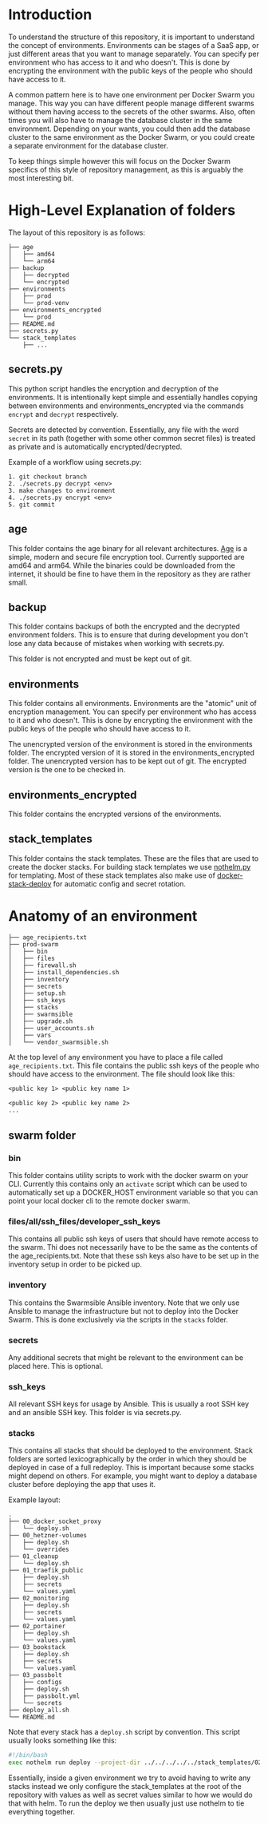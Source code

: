 # Introduction 

To understand the structure of this repository, it is important to understand the concept of environments. Environments can be stages of a SaaS app, or just different areas that you want to manage separately. You can specify per environment who has access to it and who doesn't. This is done by encrypting the environment with the public keys of the people who should have access to it.

A common pattern here is to have one environment per Docker Swarm you manage. This way you can have different people manage different swarms without them having access to the secrets of the other swarms. Also, often times you will also have to manage the database cluster in the same environment. Depending on your wants,
you could then add the database cluster to the same environment as the Docker Swarm, or you could create a separate environment for the database cluster.

To keep things simple however this will focus on the Docker Swarm specifics of this style of repository management, as this is arguably the most interesting bit.

# High-Level Explanation of folders

The layout of this repository is as follows:
    
    ├── age
    │   ├── amd64
    │   └── arm64
    ├── backup
    │   ├── decrypted
    │   └── encrypted
    ├── environments
    │   ├── prod
    │   └── prod-venv
    ├── environments_encrypted
    │   └── prod
    ├── README.md
    ├── secrets.py
    └── stack_templates
        ├── ...

## secrets.py

This python script handles the encryption and decryption of the environments. It is intentionally kept simple and essentially handles copying between environments and environments_encrypted via the commands `encrypt` and `decrypt`  respectively.

Secrets are detected by convention. Essentially, any file with the word `secret` in its path (together with some other common secret files) is treated as private and is automatically encrypted/decrypted.

Example of a workflow using secrets.py:

```
1. git checkout branch
2. ./secrets.py decrypt <env>
3. make changes to environment
4. ./secrets.py encrypt <env>
5. git commit
```

## age

This folder contains the age binary for all relevant architectures. [Age](https://github.com/FiloSottile/age) is a simple, modern and secure file encryption tool. Currently supported are amd64 and arm64.
While the binaries could be downloaded from the internet, it should be fine to have them in the repository as they are rather small.

## backup

This folder contains backups of both the encrypted and the decrypted environment folders. This is to ensure that during development you don't lose any data because of mistakes when working with secrets.py.

This folder is not encrypted and must be kept out of git.

## environments

This folder contains all environments. Environments are the "atomic" unit of encryption management. You can specify per environment who has access to it and who doesn't. This is done by encrypting the environment with the public keys of the people who should have access to it.

The unencrypted version of the environment is stored in the environments folder. The encrypted version of it is stored in the environments_encrypted folder. The unencrypted version has to be kept out of git. The encrypted version is the one to be checked in.

## environments_encrypted

This folder contains the encrypted versions of the environments.

## stack_templates

This folder contains the stack templates. These are the files that are used to create the docker stacks. For building stack templates we use [nothelm.py](https://github.com/neuroforgede/nothelm-charts) for templating. Most of these stack templates also make use of [docker-stack-deploy](https://github.com/neuroforgede/docker-stack-deploy) for automatic config and secret rotation.


# Anatomy of an environment

```
├── age_recipients.txt
├── prod-swarm
│   ├── bin
│   ├── files
│   ├── firewall.sh
│   ├── install_dependencies.sh
│   ├── inventory
│   ├── secrets
│   ├── setup.sh
│   ├── ssh_keys
│   ├── stacks
│   ├── swarmsible
│   ├── upgrade.sh
│   ├── user_accounts.sh
│   ├── vars
│   └── vendor_swarmsible.sh
```

At the top level of any environment you have to place a file called `age_recipients.txt`. This file contains the public ssh keys of the people who should have access to the environment. The file should look like this:

```txt
<public key 1> <public key name 1>

<public key 2> <public key name 2>
...
```

## swarm folder

### bin

This folder contains utility scripts to work with the docker swarm on your CLI. Currently this contains only an `activate` script which can be used to automatically set up a DOCKER_HOST environment variable so that you can point your local docker cli to the remote docker swarm.

### files/all/ssh_files/developer_ssh_keys

This contains all public ssh keys of users that should have remote access to the swarm. Thi does not necessarily have to be the same as the contents of the age_recipients.txt. Note that these ssh keys also have to be set up in the inventory setup in order to be picked up.

### inventory

This contains the Swarmsible Ansible inventory. Note that we only use Ansible to manage the infrastructure but
not to deploy into the Docker Swarm. This is done exclusively via the scripts in the `stacks` folder.

### secrets

Any additional secrets that might be relevant to the environment can be placed here. This is optional.

### ssh_keys

All relevant SSH keys for usage by Ansible. This is usually a root SSH key and an ansible SSH key. This folder is via secrets.py.

### stacks

This contains all stacks that should be deployed to the environment. Stack folders are sorted lexicographically by the order in which they should be deployed in case of a full redeploy. This is important because some stacks might depend on others. For example, you might want to deploy a database cluster before deploying the app that uses it.

Example layout:

```
.
├── 00_docker_socket_proxy
│   └── deploy.sh
├── 00_hetzner-volumes
│   ├── deploy.sh
│   └── overrides
├── 01_cleanup
│   └── deploy.sh
├── 01_traefik_public
│   ├── deploy.sh
│   ├── secrets
│   └── values.yaml
├── 02_monitoring
│   ├── deploy.sh
│   ├── secrets
│   └── values.yaml
├── 02_portainer
│   ├── deploy.sh
│   └── values.yaml
├── 03_bookstack
│   ├── deploy.sh
│   ├── secrets
│   └── values.yaml
├── 03_passbolt
│   ├── configs
│   ├── deploy.sh
│   ├── passbolt.yml
│   └── secrets
├── deploy_all.sh
└── README.md
```

Note that every stack has a `deploy.sh` script by convention. This script usually looks something like this:

```bash
#!/bin/bash
exec nothelm run deploy --project-dir ../../../../../stack_templates/02_monitoring -f values.yaml -f secrets/secret_values.yaml
```

Essentially, inside a given environment we try to avoid having to write any stacks instead we only configure the stack_templates at the root of the repository with values as well as secret values similar to how we would do that with helm. To run the deploy we then usually just use nothelm to tie everything together.
